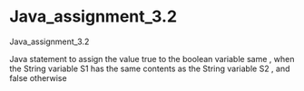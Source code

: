 # Java_assignment_3.2
Java_assignment_3.2

Java statement to assign the value true to the boolean variable same , when the String variable S1 has the same contents as the String variable S2 , and false otherwise
